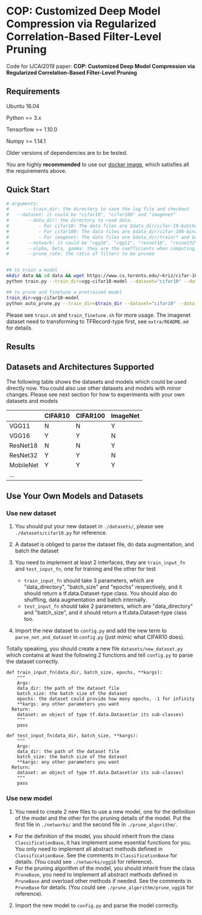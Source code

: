 # COP: Customized Deep Model Compression via Regularized Correlation-Based Filter-Level Pruning
Code for IJCAI2019 paper: **COP: Customized Deep Model Compression via Regularized Correlation-Based Filter-Level Pruning**



## Requirements

Ubuntu 16.04

Python == 3.x

Tensorflow >= 1.10.0

Numpy >= 1.14.1

Older versions of dependencies are to be tested.


You are highly **recommended** to use our [docker image](https://github.com/cheerss/deep-docker), which satisfies all the requirements above.



## Quick Start
```bash
# arguments:
#		--train_dir: the directory to save the log file and checkout
# 	--dataset: it could be "cifar10", "cifar100" and "imagenet"
#		--data_dir: the directory to read data. 
#			- For cifar10: The data files are $data_dir/cifar-10-batches-bin/*.bin
#			- For cifar100: The data files are $data_dir/cifar-100-binary/*.bin
#			- For imagenet: The data files are $data_dir/train/* and $data_dir/validation/*(TFRecord-type)
#		--network: it could be "vgg16", "vgg11", "resnet18", "resnet32", "mobilenet_for_cifar" and "mobilenet_for_imagenet"
#		--alpha, beta, gamma: they are the coefficients when computing the importance of filts, see the paper for details
#		--prune_rate: the ratio of filters to be pruned


## to train a model
mkdir data && cd data && wget https://www.cs.toronto.edu/~kriz/cifar-10-binary.tar.gz && tar -zxvf cifar-10-binary.tar.gz
python train.py --train_dir=vgg-cifar10-model --dataset="cifar10" --data_dir="./data" --network="vgg16"

## to prune and finetune a pretrained model
train_dir=vgg-cifar10-model
python auto_prune.py --train_dir=$train_dir --dataset="cifar10" --data_dir="./data" --network="vgg16" --alpha=1.0 --beta=0.0 --gamma=3.0 --prune_rate=0.1
```

Please see `train.sh` and `train_finetune.sh` for more usage. The imagenet dataset need to transforming to TFRecord-type first, see `extra/README.md` for details.




## Results







## Datasets and Architectures Supported

The following table shows the datasets and models which could be used directly now. You could also use other datasets and models with minor changes. Please see next section for how to experiments with your own datasets and models

|           | CIFAR10 | CIFAR100 | ImageNet |
| --------- | ------- | -------- | -------- |
| VGG11     | N       | N        | Y        |
| VGG16     | Y       | Y        | N        |
| ResNet18  | N       | N        | Y        |
| ResNet32  | Y       | Y        | N        |
| MobileNet | Y       | Y        | Y        |
| ...       |         |          |          |



## Use Your Own Models and Datasets

### Use new dataset

1. You should put your new dataset in `./datasets/`, please see `./datasets/cifar10.py` for reference.

2. A dataset is obliged to parse the dataset file, do data augmentation, and batch the dataset

3. You need to implement at least 2 interfaces, they are `train_input_fn` and `test_input_fn`, one for training and the other for test

   - `train_input_fn` should take 3 parameters, which are "data_directory", "batch_size" and "epochs" respectively, and it should return a tf.data.Dataset-type class. You should also do shuffling, data augmentation and batch internally.
   - `test_input_fn` should take 2 parameters, which are  "data_directory" and "batch_size", and it should return a tf.data.Dataset-type class too.

4. Import the new dataset to `config.py` and add the new term to `parse_net_and_dataset` in `config.py` (just mimic what CIFAR10 does).
  

Totally speaking, you should create a new file `datasets/new_dataset.py` which contains at least the following 2 functions and tell `config.py` to parse the dataset correctly. 

```
def train_input_fn(data_dir, batch_size, epochs, **kargs):
	"""
	Args:
    data_dir: the path of the dataset file
    batch_size: the batch size of the dataset
    epochs: the dataset could provide how many epochs, -1 for infinity
    **kargs: any other parameters you want
  Return:
  	dataset: an object of type tf.data.Dataset(or its sub-classes)
	"""
	pass

def test_input_fn(data_dir, batch_size, **kargs):
	"""
	Args:
    data_dir: the path of the dataset file
    batch_size: the batch size of the dataset
    **kargs: any other parameters you want
  Return:
  	dataset: an object of type tf.data.Dataset(or its sub-classes)
	"""
	pass
```


### Use new model

1. You need to create 2 new files to use a  new model, one for the definition of the model and the other for the pruning details of the model. Put the first file in `./networks/` and the second file in `./prune_algorithm/`.
  -  For the definition of the model, you should inherit from the class `ClassificationBase`, it has implement some essential functions for you. You only need to implement all abstract methods defined in `ClassificationBase`. See the comments in `ClassificationBase` for details. (You could see `./networks/vgg16` for reference).
  - For the pruning algorithm of the model, you should inherit from the class `PruneBase`, you need to implement all abstract methods defined in `PruneBase` and overload other methods if needed. See the comments in `PruneBase` for details. (You could see `./prune_algorithm/prune_vgg16` for reference).
2. Import the new model to `config.py` and parse the model correctly.

